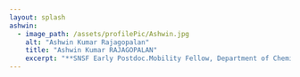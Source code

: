 ```yaml
---
layout: splash
ashwin:
  - image_path: /assets/profilePic/Ashwin.jpg
    alt: "Ashwin Kumar Rajagopalan"
    title: "Ashwin Kumar RAJAGOPALAN"
    excerpt: "**SNSF Early Postdoc.Mobility Fellow, Department of Chemical Engineering, Imperial College London, United Kingdom**  Dr. Sc. ETH Zurich (2015-2019)  MSc University of Alberta (2013-2015)  B. Tech National Institute of Technology Tiruchirappalli (2009-2013)"
---
```

